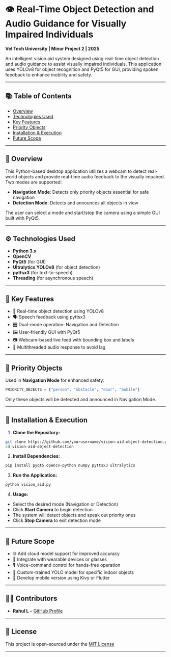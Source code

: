 # 👁️ Real-Time Object Detection and Audio Guidance for Visually Impaired Individuals

**Vel Tech University | Minor Project 2 | 2025**

An intelligent vision aid system designed using real-time object detection and audio guidance to assist visually impaired individuals. This application uses YOLOv8 for object recognition and PyQt5 for GUI, providing spoken feedback to enhance mobility and safety.

---

## 📚 Table of Contents

* [Overview](#overview)
* [Technologies Used](#technologies-used)
* [Key Features](#key-features)
* [Priority Objects](#priority-objects)
* [Installation & Execution](#installation--execution)
* [Future Scope](#future-scope)

---

## 📌 Overview

This Python-based desktop application utilizes a webcam to detect real-world objects and provide real-time audio feedback to the visually impaired. Two modes are supported:

* **Navigation Mode**: Detects only priority objects essential for safe navigation
* **Detection Mode**: Detects and announces all objects in view

The user can select a mode and start/stop the camera using a simple GUI built with PyQt5.

---

## ⚙️ Technologies Used

* **Python 3.x**
* **OpenCV**
* **PyQt5** (for GUI)
* **Ultralytics YOLOv8** (for object detection)
* **pyttsx3** (for text-to-speech)
* **Threading** (for asynchronous speech)

---

## 🎯 Key Features

* 🧠 Real-time object detection using YOLOv8
* 🗣️ Speech feedback using pyttsx3
* 🎛️ Dual-mode operation: Navigation and Detection
* 🖼️ User-friendly GUI with PyQt5
* 📷 Webcam-based live feed with bounding box and labels
* 🧵 Multithreaded audio response to avoid lag

---

## 🚧 Priority Objects

Used in **Navigation Mode** for enhanced safety:

```python
PRIORITY_OBJECTS = {"person", "obstacle", "door", "mobile"}
```

Only these objects will be detected and announced in Navigation Mode.

---

## 🚀 Installation & Execution

1. **Clone the Repository:**

```bash
git clone https://github.com/yourusername/vision-aid-object-detection.git
cd vision-aid-object-detection
```

2. **Install Dependencies:**

```bash
pip install pyqt5 opencv-python numpy pyttsx3 ultralytics
```

3. **Run the Application:**

```bash
python vision_aid.py
```

4. **Usage:**

* Select the desired mode (Navigation or Detection)
* Click **Start Camera** to begin detection
* The system will detect objects and speak out priority ones
* Click **Stop Camera** to exit detection mode

---

## 🔮 Future Scope

* 🌐 Add cloud model support for improved accuracy
* 🔗 Integrate with wearable devices or glasses
* 🎙️ Voice-command control for hands-free operation
* 🧠 Custom-trained YOLO model for specific indoor objects
* 📱 Develop mobile version using Kivy or Flutter

---

## 👨‍💻 Contributors

* **Rahul L** – [GitHub Profile](https://github.com/rahullakshmana/)

---

## 📄 License

This project is open-sourced under the [MIT License](LICENSE)

---

